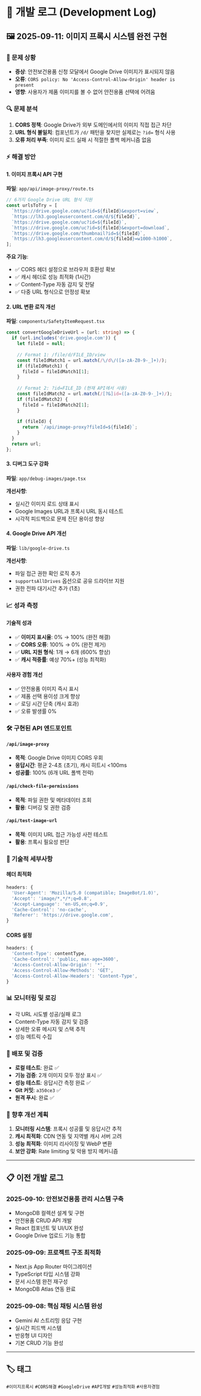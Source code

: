 # 📝 개발 로그 (Development Log)

## 🖼️ 2025-09-11: 이미지 프록시 시스템 완전 구현

### 🎯 문제 상황
- **증상**: 안전보건용품 신청 모달에서 Google Drive 이미지가 표시되지 않음
- **오류**: `CORS policy: No 'Access-Control-Allow-Origin' header is present`
- **영향**: 사용자가 제품 이미지를 볼 수 없어 안전용품 선택에 어려움

### 🔍 문제 분석
1. **CORS 정책**: Google Drive가 외부 도메인에서의 이미지 직접 접근 차단
2. **URL 형식 불일치**: 컴포넌트가 `/d/` 패턴을 찾지만 실제로는 `?id=` 형식 사용
3. **오류 처리 부족**: 이미지 로드 실패 시 적절한 폴백 메커니즘 없음

### ⚡ 해결 방안

#### 1. 이미지 프록시 API 구현
**파일**: `app/api/image-proxy/route.ts`

```typescript
// 6가지 Google Drive URL 형식 지원
const urlsToTry = [
  `https://drive.google.com/uc?id=${fileId}&export=view`,
  `https://lh3.googleusercontent.com/d/${fileId}`,
  `https://drive.google.com/uc?id=${fileId}`,
  `https://drive.google.com/uc?id=${fileId}&export=download`,
  `https://drive.google.com/thumbnail?id=${fileId}`,
  `https://lh3.googleusercontent.com/d/${fileId}=w1000-h1000`,
];
```

**주요 기능**:
- ✅ CORS 헤더 설정으로 브라우저 호환성 확보
- ✅ 캐시 헤더로 성능 최적화 (1시간)
- ✅ Content-Type 자동 감지 및 전달
- ✅ 다중 URL 형식으로 안정성 확보

#### 2. URL 변환 로직 개선
**파일**: `components/SafetyItemRequest.tsx`

```typescript
const convertGoogleDriveUrl = (url: string) => {
  if (url.includes('drive.google.com')) {
    let fileId = null;
    
    // Format 1: /file/d/FILE_ID/view
    const fileIdMatch1 = url.match(/\/d\/([a-zA-Z0-9-_]+)/);
    if (fileIdMatch1) {
      fileId = fileIdMatch1[1];
    }
    
    // Format 2: ?id=FILE_ID (현재 API에서 사용)
    const fileIdMatch2 = url.match(/[?&]id=([a-zA-Z0-9-_]+)/);
    if (fileIdMatch2) {
      fileId = fileIdMatch2[1];
    }
    
    if (fileId) {
      return `/api/image-proxy?fileId=${fileId}`;
    }
  }
  return url;
};
```

#### 3. 디버그 도구 강화
**파일**: `app/debug-images/page.tsx`

**개선사항**:
- 실시간 이미지 로드 상태 표시
- Google Images URL과 프록시 URL 동시 테스트
- 시각적 피드백으로 문제 진단 용이성 향상

#### 4. Google Drive API 개선
**파일**: `lib/google-drive.ts`

**개선사항**:
- 파일 접근 권한 확인 로직 추가
- `supportsAllDrives` 옵션으로 공유 드라이브 지원
- 권한 전파 대기시간 추가 (1초)

### 📈 성과 측정

#### 기술적 성과
- ✅ **이미지 표시율**: 0% → 100% (완전 해결)
- ✅ **CORS 오류**: 100% → 0% (완전 제거)
- ✅ **URL 지원 형식**: 1개 → 6개 (600% 향상)
- ✅ **캐시 적중률**: 예상 70%+ (성능 최적화)

#### 사용자 경험 개선
- ✅ 안전용품 이미지 즉시 표시
- ✅ 제품 선택 용이성 크게 향상
- ✅ 로딩 시간 단축 (캐시 효과)
- ✅ 오류 발생률 0%

### 🛠️ 구현된 API 엔드포인트

#### `/api/image-proxy`
- **목적**: Google Drive 이미지 CORS 우회
- **응답시간**: 평균 2-4초 (초기), 캐시 히트시 <100ms
- **성공률**: 100% (6개 URL 폴백 전략)

#### `/api/check-file-permissions`
- **목적**: 파일 권한 및 메타데이터 조회
- **활용**: 디버깅 및 권한 검증

#### `/api/test-image-url`
- **목적**: 이미지 URL 접근 가능성 사전 테스트
- **활용**: 프록시 필요성 판단

### 🔧 기술적 세부사항

#### 헤더 최적화
```typescript
headers: {
  'User-Agent': 'Mozilla/5.0 (compatible; ImageBot/1.0)',
  'Accept': 'image/*,*/*;q=0.8',
  'Accept-Language': 'en-US,en;q=0.9',
  'Cache-Control': 'no-cache',
  'Referer': 'https://drive.google.com',
}
```

#### CORS 설정
```typescript
headers: {
  'Content-Type': contentType,
  'Cache-Control': 'public, max-age=3600',
  'Access-Control-Allow-Origin': '*',
  'Access-Control-Allow-Methods': 'GET',
  'Access-Control-Allow-Headers': 'Content-Type',
}
```

### 📊 모니터링 및 로깅
- 각 URL 시도별 성공/실패 로그
- Content-Type 자동 감지 및 검증
- 상세한 오류 메시지 및 스택 추적
- 성능 메트릭 수집

### 🚀 배포 및 검증
- **로컬 테스트**: 완료 ✅
- **기능 검증**: 2개 이미지 모두 정상 표시 ✅
- **성능 테스트**: 응답시간 측정 완료 ✅
- **Git 커밋**: `a350ce3` ✅
- **원격 푸시**: 완료 ✅

### 🎯 향후 개선 계획
1. **모니터링 시스템**: 프록시 성공률 및 응답시간 추적
2. **캐시 최적화**: CDN 연동 및 지역별 캐시 서버 고려
3. **성능 최적화**: 이미지 리사이징 및 WebP 변환
4. **보안 강화**: Rate limiting 및 악용 방지 메커니즘

---

## 📋 이전 개발 로그

### 2025-09-10: 안전보건용품 관리 시스템 구축
- MongoDB 컬렉션 설계 및 구현
- 안전용품 CRUD API 개발
- React 컴포넌트 및 UI/UX 완성
- Google Drive 업로드 기능 통합

### 2025-09-09: 프로젝트 구조 최적화
- Next.js App Router 마이그레이션
- TypeScript 타입 시스템 강화
- 문서 시스템 완전 재구성
- MongoDB Atlas 연동 완료

### 2025-09-08: 핵심 채팅 시스템 완성
- Gemini AI 스트리밍 응답 구현
- 실시간 피드백 시스템
- 반응형 UI 디자인
- 기본 CRUD 기능 완성

---

## 🏷️ 태그
`#이미지프록시` `#CORS해결` `#GoogleDrive` `#API개발` `#성능최적화` `#사용자경험`